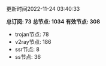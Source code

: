 更新时间2022-11-24 03:40:33

**总订阅: 73**
**总节点: 1034**
**有效节点: 308**
- trojan节点: 78
- v2ray节点: 186
- ssr节点: 8
- ss节点: 36
